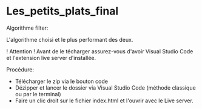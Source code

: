 # Les_petits_plats_final

Algorithme filter:

L'algorithme choisi et le plus performant des deux.

! Attention !
Avant de le técharger assurez-vous d'avoir Visual Studio Code et l'extension live server d'installée.

Procédure: 

- Télécharger le zip via le bouton code
- Dézipper et lancer le dossier via Visual Studio Code (méthode classique ou par le terminal)
- Faire un clic droit sur le fichier index.html et l'ouvrir avec le Live server.